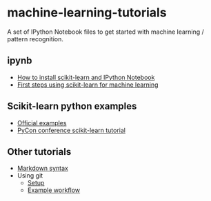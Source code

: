 machine-learning-tutorials
==========================

A set of IPython Notebook files to get started with machine learning / pattern recognition.


ipynb
---------
- [How to install scikit-learn and IPython Notebook](http://nbviewer.ipython.org/github/mamrehn/machine-learning-tutorials/blob/master/ipynb/How%20to%20install%20scikit-learn%20and%20IPython%20Notebook.ipynb)
- [First steps using scikit-learn for machine learning](http://nbviewer.ipython.org/github/mamrehn/machine-learning-tutorials/blob/master/ipynb/First%20steps%20using%20scikit-learn%20for%20machine%20learning.ipynb)

Scikit-learn python examples
---------
- [Official examples](https://github.com/scikit-learn/scikit-learn/tree/master/examples)
- [PyCon conference scikit-learn tutorial](https://github.com/jakevdp/sklearn_pycon2013)


Other tutorials
---------
- [Markdown syntax](https://github.com/adam-p/markdown-here/wiki/Markdown-Cheatsheet)
- Using git
  - [Setup](markdown/git/setup-for-github.md)
  - [Example workflow](markdown/git/example-local-repository-basics.md)
